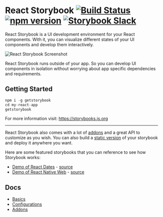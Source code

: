 # React Storybook [![Build Status](https://travis-ci.org/storybooks/react-storybook.svg?branch=master)](https://travis-ci.org/storybooks/react-storybook) [![npm version](https://badge.fury.io/js/%40kadira%2Fstorybook.svg)](https://badge.fury.io/js/%40kadira%2Fstorybook) [![Storybook Slack](https://storybooks-slackin.herokuapp.com/badge.svg)](https://storybooks-slackin.herokuapp.com/)

React Storybook is a UI development environment for your React components. With it, you can visualize different states of your UI components and develop them interactively.

![React Storybook Screenshot](docs/demo.gif)

React Storybook runs outside of your app. So you can develop UI components in isolation without worrying about app specific dependencies and requirements.

## Getting Started

```js
npm i -g getstorybook
cd my-react-app
getstorybook
```

For more information visit: https://storybooks.js.org

---

React Storybook also comes with a lot of [addons](https://storybooks.js.org/docs/addons/introduction) and a great API to customize as you wish. You can also build a [static version](https://storybooks.js.org/docs/basics/exporting-storybook) of your storybook and deploy it anywhere you want.

Here are some featured storybooks that you can reference to see how Storybook works:

  * [Demo of React Dates](http://airbnb.io/react-dates/) - [source](https://github.com/airbnb/react-dates)
  * [Demo of React Native Web](http://necolas.github.io/react-native-web/storybook/) - [source](https://github.com/necolas/react-native-web)

## Docs

* [Basics](https://storybooks.js.org/docs/react-storybook/basics/introduction)
* [Configurations](https://storybooks.js.org/docs/react-storybook/configurations/default-config)
* [Addons](https://storybooks.js.org/docs/react-storybook/addons/introduction)
